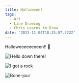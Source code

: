 ```yaml
---
title: Halloween!
tags:
  - Art
  - Line Drawing
  - Chris Learns to Draw
date: '2023-11-04T10:35:07.322Z'
---
```


Halloweeeeeeeeen!! 🎃

![Hello down there!](https://res.cloudinary.com/cpadilla/image/upload/v1699048125/chrisdpadilla/blog/art/Moody_Mountain_scene_Medium_rskkon.jpg)

![I got a rock](https://res.cloudinary.com/cpadilla/image/upload/v1699048125/chrisdpadilla/blog/art/ghost_run_Medium_ky1hty.jpg)

![Bone-jour](https://res.cloudinary.com/cpadilla/image/upload/v1699048125/chrisdpadilla/blog/art/Skeleton_Medium_eaum80.jpg)
